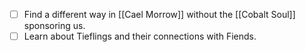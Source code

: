 - [ ] Find a different way in [[Cael Morrow]] without the [[Cobalt Soul]] sponsoring us.
- [ ] Learn about Tieflings and their connections with Fiends. 